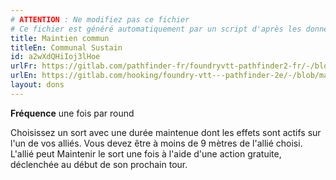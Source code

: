 ```yaml
---
# ATTENTION : Ne modifiez pas ce fichier
# Ce fichier est généré automatiquement par un script d'après les données du module Foundry VTT officiel et de sa traduction
title: Maintien commun
titleEn: Communal Sustain
id: a2wXdQHiIoj3lHoe
urlFr: https://gitlab.com/pathfinder-fr/foundryvtt-pathfinder2-fr/-/blob/master/data/feats/a2wXdQHiIoj3lHoe.htm
urlEn: https://gitlab.com/hooking/foundry-vtt---pathfinder-2e/-/blob/master/packs/data/feats.db/communal-sustain.json
layout: dons
---
```

**Fréquence** une fois par round

Choisissez un sort avec une durée maintenue dont les effets sont actifs sur l'un de vos alliés. Vous devez être à moins de 9 mètres de l'allié choisi. L'allié peut Maintenir le sort une fois à l'aide d'une action gratuite, déclenchée au début de son prochain tour.
